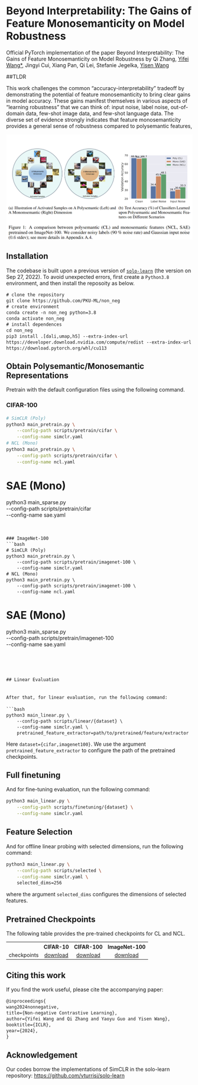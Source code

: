 # Beyond Interpretability: The Gains of Feature Monosemanticity on Model Robustness

Official PyTorch implementation of the paper Beyond Interpretability: The Gains of Feature Monosemanticity on Model Robustness by Qi Zhang, [Yifei Wang*](https://yifeiwang77.com/), Jingyi Cui, Xiang Pan, Qi Lei, Stefanie Jegelka, [Yisen Wang](https://yisenwang.github.io/)



##TLDR

This work challenges the common “accuracy-interpretability” tradeoff by demonstrating the potential of feature monosemanticity to bring clear gains in model accuracy. These gains manifest
themselves in various aspects of “learning robustness” that we can think of: input noise, label noise, out-of-domain data, few-shot image data, and few-shot language data. The diverse set of evidence
strongly indicates that feature monosemanticity provides a general sense of robustness compared to polysemantic features,


![image](visualization.png) 






## Installation

The codebase is built upon a previous version of [```solo-learn```](https://github.com/vturrisi/solo-learn) (the version on Sep 27, 2022). To avoid unexpected errors, first create a ``Python3.8`` environment, and then install the reposoity as below.
```
# clone the repository
git clone https://github.com/PKU-ML/non_neg
# create environment
conda create -n non_neg python=3.8
conda activate non_neg
# install dependences
cd non_neg
pip3 install .[dali,umap,h5] --extra-index-url https://developer.download.nvidia.com/compute/redist --extra-index-url https://download.pytorch.org/whl/cu113
```

## Obtain Polysemantic/Monosemantic Representations

Pretrain with the default configuration files using the following command.

### CIFAR-100 
```bash
# SimCLR (Poly)
python3 main_pretrain.py \
    --config-path scripts/pretrain/cifar \
    --config-name simclr.yaml
# NCL (Mono)
python3 main_pretrain.py \
    --config-path scripts/pretrain/cifar \
    --config-name ncl.yaml
```

# SAE (Mono)
python3 main_sparse.py \
    --config-path scripts/pretrain/cifar \
    --config-name sae.yaml
```


### ImageNet-100
```bash
# SimCLR (Poly)
python3 main_pretrain.py \
    --config-path scripts/pretrain/imagenet-100 \
    --config-name simclr.yaml
# NCL (Mono)
python3 main_pretrain.py \
    --config-path scripts/pretrain/imagenet-100 \
    --config-name ncl.yaml
```

# SAE (Mono)
python3 main_sparse.py \
    --config-path scripts/pretrain/imagenet-100 \
    --config-name sae.yaml
```




## Linear Evaluation


After that, for linear evaluation, run the following command:

```bash
python3 main_linear.py \
    --config-path scripts/linear/{dataset} \
    --config-name simclr.yaml \
    pretrained_feature_extractor=path/to/pretrained/feature/extractor
```
Here ``dataset={cifar,imagenet100}``. We use the argument ``pretrained_feature_extractor`` to configure the path of the pretrained checkpoints.


## Full finetuning

And for fine-tuning evaluation, run the following command:


```bash
python3 main_linear.py \
    --config-path scripts/finetuning/{dataset} \
    --config-name simclr.yaml
```

## Feature Selection

And for offline linear probing with selected dimensions, run the following command:

```bash
python3 main_linear.py \
    --config-path scripts/selected \
    --config-name simclr.yaml \
    selected_dims=256
```
where the argument ``selected_dims`` configures the dimensions of selected features.



## Pretrained Checkpoints

The following table provides the pre-trained checkpoints for CL and NCL.

<table><tbody>
<!-- START TABLE -->
<!-- TABLE HEADER -->
<th valign="bottom"></th>
<th valign="bottom">CIFAR-10</th>
<th valign="bottom">CIFAR-100</th>
<th valign="bottom">ImageNet-100</th>
<!-- TABLE BODY -->
<tr><td align="left">checkpoints</td>
<td align="center"><a href="https://drive.google.com/drive/folders/1z57D9WOZk5N5nsqVixkUza9ZX6NiH6Wx?usp=sharing">download</a></td>
<td align="center"><a href="https://drive.google.com/drive/folders/1EbF9oKFu9rjsfRj_hv-Q-GVYKUSVxIkP?usp=sharing">download</a></td>
<td align="center"><a href="https://drive.google.com/drive/folders/1iIqn2hklptrlG3bLmjULw_rfKKO-JC5s?usp=sharing">download</a></td>
</tr>
</tbody></table>



## Citing this work
If you find the work useful, please cite the accompanying paper:
```
@inproceedings{
wang2024nonnegative,
title={Non-negative Contrastive Learning},
author={Yifei Wang and Qi Zhang and Yaoyu Guo and Yisen Wang},
booktitle={ICLR},
year={2024},
}
```

## Acknowledgement

Our codes borrow the implementations of SimCLR in the solo-learn repository: https://github.com/vturrisi/solo-learn
